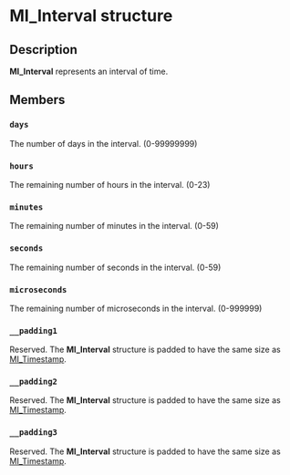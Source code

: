 # MI_Interval structure

## Description

**MI_Interval** represents an interval of time.

## Members

### `days`

The number of days in the interval. (0-99999999)

### `hours`

The remaining number of hours in the interval. (0-23)

### `minutes`

The remaining number of minutes in the interval. (0-59)

### `seconds`

The remaining number of seconds in the interval. (0-59)

### `microseconds`

The remaining number of microseconds in the interval. (0-999999)

### `__padding1`

Reserved. The **MI_Interval** structure is padded to have the same size as [MI_Timestamp](https://learn.microsoft.com/windows/desktop/api/mi/ns-mi-mi_timestamp).

### `__padding2`

Reserved. The **MI_Interval** structure is padded to have the same size as [MI_Timestamp](https://learn.microsoft.com/windows/desktop/api/mi/ns-mi-mi_timestamp).

### `__padding3`

Reserved. The **MI_Interval** structure is padded to have the same size as [MI_Timestamp](https://learn.microsoft.com/windows/desktop/api/mi/ns-mi-mi_timestamp).